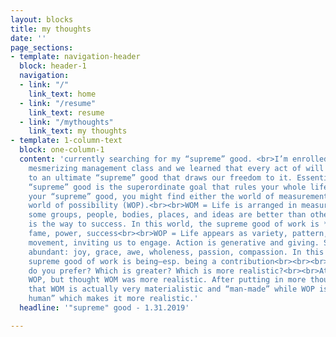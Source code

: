 ```yaml
---
layout: blocks
title: my thoughts
date: ''
page_sections:
- template: navigation-header
  block: header-1
  navigation:
  - link: "/"
    link_text: home
  - link: "/resume"
    link_text: resume
  - link: "/mythoughts"
    link_text: my thoughts
- template: 1-column-text
  block: one-column-1
  content: 'currently searching for my “supreme” good. <br>I’m enrolled in the most
    mesmerizing management class and we learned that every act of will is oriented
    to an ultimate “supreme” good that draws our freedom to it. Essentially, your
    “supreme” good is the superordinate goal that rules your whole life. While uncovering
    your “supreme” good, you might find either the world of measurement (WOM) or the
    world of possibility (WOP).<br><br>WOM = Life is arranged in measured hierarchies:
    some groups, people, bodies, places, and ideas are better than others. Competition
    is the way to success. In this world, the supreme good of work is *having* —money,
    fame, power, success<br><br>WOP = Life appears as variety, pattern, and shimmering
    movement, inviting us to engage. Action is generative and giving. Spiritual emotions
    abundant: joy, grace, awe, wholeness, passion, compassion. In this world, the
    supreme good of work is being—esp. being a contribution<br><br><br>Which world/good
    do you prefer? Which is greater? Which is more realistic?<br><br>At first, I preferred
    WOP, but thought WOM was more realistic. After putting in more thought, I understood
    that WOM is actually very materialistic and “man-made” while WOP is more “naturally
    human” which makes it more realistic.'
  headline: '"supreme" good - 1.31.2019'

---
```

